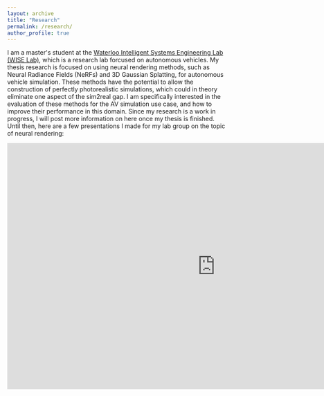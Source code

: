```yaml
---
layout: archive
title: "Research"
permalink: /research/
author_profile: true
---
```


I am a master's student at the [Waterloo Intelligent Systems Engineering Lab (WISE Lab)](https://uwaterloo.ca/waterloo-intelligent-systems-engineering-lab/), which is a research lab forcused on autonomous vehicles. My thesis research is focused on using neural rendering methods, such as Neural Radiance Fields (NeRFs) and 3D Gaussian Splatting, for autonomous vehicle simulation. These methods have the potential to allow the construction of perfectly photorealistic simulations, which could in theory eliminate one aspect of the sim2real gap. I am specifically interested in the evaluation of these methods for the AV simulation use case, and how to improve their performance in this domain. Since my research is a work in progress, I will post more information on here once my thesis is finished. Until then, here are a few presentations I made for my lab group on the topic of neural rendering:

<iframe src="https://docs.google.com/presentation/d/e/2PACX-1vRH8eJgUXxQcb1_5Dj6zQLXO4CqROKsQ2d2bDPJkya8I-IxjvkSzQLplwPzv-GtNKSwTGtzeCimOesW/embed?start=false&loop=false&delayms=3000" frameborder="0" width="960" height="569" allowfullscreen="true" mozallowfullscreen="true" webkitallowfullscreen="true"></iframe>


<!-- {% include base_path %}

{% assign ordered_pages = site.research | sort:"order_number" %}

{% for post in ordered_pages %}
  {% include archive-single.html type="grid" %}
{% endfor %} -->